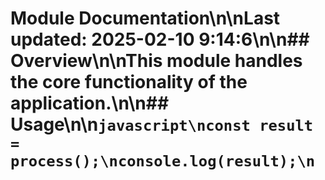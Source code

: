# Module Documentation\n\nLast updated: 2025-02-10 9:14:6\n\n## Overview\n\nThis module handles the core functionality of the application.\n\n## Usage\n\n```javascript\nconst result = process();\nconsole.log(result);\n```
